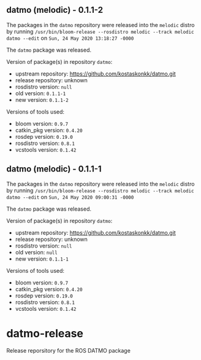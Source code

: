 ## datmo (melodic) - 0.1.1-2

The packages in the `datmo` repository were released into the `melodic` distro by running `/usr/bin/bloom-release --rosdistro melodic --track melodic datmo --edit` on `Sun, 24 May 2020 13:18:27 -0000`

The `datmo` package was released.

Version of package(s) in repository `datmo`:

- upstream repository: https://github.com/kostaskonkk/datmo.git
- release repository: unknown
- rosdistro version: `null`
- old version: `0.1.1-1`
- new version: `0.1.1-2`

Versions of tools used:

- bloom version: `0.9.7`
- catkin_pkg version: `0.4.20`
- rosdep version: `0.19.0`
- rosdistro version: `0.8.1`
- vcstools version: `0.1.42`


## datmo (melodic) - 0.1.1-1

The packages in the `datmo` repository were released into the `melodic` distro by running `/usr/bin/bloom-release --rosdistro melodic --track melodic datmo --edit` on `Sun, 24 May 2020 09:00:31 -0000`

The `datmo` package was released.

Version of package(s) in repository `datmo`:

- upstream repository: https://github.com/kostaskonkk/datmo.git
- release repository: unknown
- rosdistro version: `null`
- old version: `null`
- new version: `0.1.1-1`

Versions of tools used:

- bloom version: `0.9.7`
- catkin_pkg version: `0.4.20`
- rosdep version: `0.19.0`
- rosdistro version: `0.8.1`
- vcstools version: `0.1.42`


# datmo-release
Release reporsitory for the ROS DATMO package
